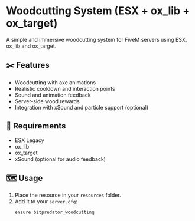 # Woodcutting System (ESX + ox_lib + ox_target)

A simple and immersive woodcutting system for FiveM servers using ESX, ox_lib and ox_target.

## ✂️ Features

- Woodcutting with axe animations
- Realistic cooldown and interaction points
- Sound and animation feedback
- Server-side wood rewards
- Integration with xSound and particle support (optional)

## 🔧 Requirements

- ESX Legacy
- ox_lib
- ox_target
- xSound (optional for audio feedback)

## 🗺️ Usage

1. Place the resource in your `resources` folder.
2. Add it to your `server.cfg`:
   ```bash
   ensure bitpredator_woodcutting
